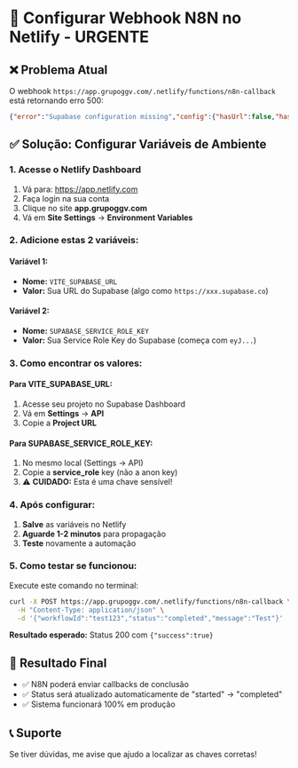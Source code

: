 # 🔧 Configurar Webhook N8N no Netlify - URGENTE

## ❌ **Problema Atual**
O webhook `https://app.grupoggv.com/.netlify/functions/n8n-callback` está retornando erro 500:
```json
{"error":"Supabase configuration missing","config":{"hasUrl":false,"hasServiceKey":false}}
```

## ✅ **Solução: Configurar Variáveis de Ambiente**

### **1. Acesse o Netlify Dashboard**
1. Vá para: https://app.netlify.com
2. Faça login na sua conta
3. Clique no site **app.grupoggv.com**
4. Vá em **Site Settings** → **Environment Variables**

### **2. Adicione estas 2 variáveis:**

#### **Variável 1:**
- **Nome:** `VITE_SUPABASE_URL`
- **Valor:** Sua URL do Supabase (algo como `https://xxx.supabase.co`)

#### **Variável 2:**
- **Nome:** `SUPABASE_SERVICE_ROLE_KEY`  
- **Valor:** Sua Service Role Key do Supabase (começa com `eyJ...`)

### **3. Como encontrar os valores:**

#### **Para VITE_SUPABASE_URL:**
1. Acesse seu projeto no Supabase Dashboard
2. Vá em **Settings** → **API**
3. Copie a **Project URL**

#### **Para SUPABASE_SERVICE_ROLE_KEY:**
1. No mesmo local (Settings → API)
2. Copie a **service_role** key (não a anon key)
3. ⚠️ **CUIDADO:** Esta é uma chave sensível!

### **4. Após configurar:**
1. **Salve** as variáveis no Netlify
2. **Aguarde 1-2 minutos** para propagação
3. **Teste** novamente a automação

### **5. Como testar se funcionou:**
Execute este comando no terminal:
```bash
curl -X POST https://app.grupoggv.com/.netlify/functions/n8n-callback \
  -H "Content-Type: application/json" \
  -d '{"workflowId":"test123","status":"completed","message":"Test"}'
```

**Resultado esperado:** Status 200 com `{"success":true}`

## 🎯 **Resultado Final**
- ✅ N8N poderá enviar callbacks de conclusão
- ✅ Status será atualizado automaticamente de "started" → "completed"  
- ✅ Sistema funcionará 100% em produção

## 📞 **Suporte**
Se tiver dúvidas, me avise que ajudo a localizar as chaves corretas!
